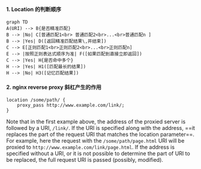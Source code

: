 

#### 1. Location 的判断顺序

```mermaid
graph TD
A(URI) --> B{是否精准匹配}
B --> |No| C[普通匹配1<br> 普通匹配2<br>...<br>普通匹配n ]
B --> |Yes| D([返回精准匹配结果\,并结束])
C --> E[正则匹配1<br>正则匹配2<br>...<br>正则匹配n]
E --> |按照正则表达式顺序为准| F([如果匹配到直接立即返回])
C --> |Yes| H{是否命中多个}
H --> |Yes| H1([匹配最长的结果])
H --> |No| H3([记忆匹配结果])
```







#### 2. nginx reverse proxy 斜杠产生的作用

```shell
location /some/path/ {
	proxy_pass http://www.example.com/link/;
}
```



Note that in the first example above, the address of the proxied server is followed by a URI, `/link/`. If the URI is specified along with the address, ==it replaces the part of the request URI that matches the location parameter==. For example, here the request with the `/some/path/page.html` URI will be proxied to `http://www.example.com/link/page.html`. If the address is specified without a URI, or it is not possible to determine the part of URI to be replaced, the full request URI is passed (possibly, modified).